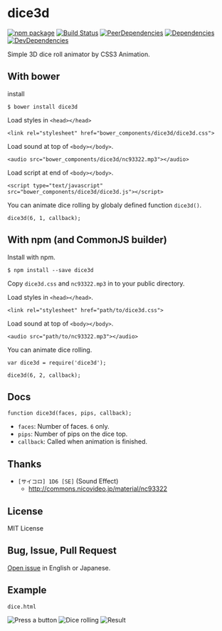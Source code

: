# dice3d
[![npm package](https://img.shields.io/npm/v/dice3d.svg?style=flat-square)](https://www.npmjs.org/package/dice3d)
[![Build Status](https://img.shields.io/travis/ukatama/dice3d/master.svg?style=flat-square)](https://travis-ci.org/ukatama/dice3d)
[![PeerDependencies](https://img.shields.io/david/peer/ukatama/dice3d.svg?style=flat-square)](https://david-dm.org/ukatama/dice3d#info=peerDependencies&view=list)
[![Dependencies](https://img.shields.io/david/ukatama/dice3d.svg?style=flat-square)](https://david-dm.org/ukatama/dice3d)
[![DevDependencies](https://img.shields.io/david/dev/ukatama/dice3d.svg?style=flat-square)](https://david-dm.org/ukatama/dice3d#info=devDependencies&view=list)

Simple 3D dice roll animator by CSS3 Animation.

## With bower
install
```
$ bower install dice3d
```

Load styles in `<head></head>`
```
<link rel="stylesheet" href="bower_components/dice3d/dice3d.css">
```

Load sound at top of `<body></body>`.
```
<audio src="bower_components/dice3d/nc93322.mp3"></audio>
```

Load script at end of `<body></body>`.
```
<script type="text/javascript" src="bower_components/dice3d/dice3d.js"></script>
```

You can animate dice rolling by globaly defined function `dice3d()`.
```
dice3d(6, 1, callback);
```

## With npm (and CommonJS builder)
Install with npm.
```
$ npm install --save dice3d
```

Copy `dice3d.css` and `nc93322.mp3` in to your public directory.

Load styles in `<head></head>`.
```
<link rel="stylesheet" href="path/to/dice3d.css">
```

Load sound at top of `<body></body>`.
```
<audio src="path/to/nc93322.mp3"></audio>
```

You can animate dice rolling.
```
var dice3d = require('dice3d');

dice3d(6, 2, callback);
```

## Docs
```
function dice3d(faces, pips, callback);
```

* `faces`: Number of faces. `6` only.
* `pips`: Number of pips on the dice top.
* `callback`: Called when animation is finished.

## Thanks
* `[サイコロ] 1D6 [SE]` (Sound Effect)
   * http://commons.nicovideo.jp/material/nc93322

## License
MIT License

## Bug, Issue, Pull Request
[Open issue](https://github.com/ukatama/dice3d/issues) in English or Japanese.

## Example
`dice.html`

![Press a button](https://raw.github.com/ukatama/cssdice/master/img/ss01.png)
![Dice rolling](https://raw.github.com/ukatama/cssdice/master/img/ss02.png)
![Result](https://raw.github.com/ukatama/cssdice/master/img/ss03.png)
